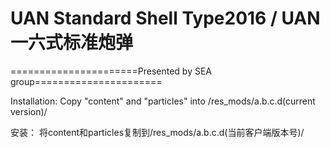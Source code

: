 ﻿# UAN Standard Shell Type2016 / UAN一六式标准炮弹

======================Presented by SEA group======================

Installation: 
Copy "content" and "particles" into /res_mods/a.b.c.d(current version)/

安装：
将content和particles复制到/res_mods/a.b.c.d(当前客户端版本号)/

